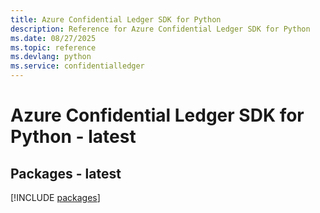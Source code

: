 ```yaml
---
title: Azure Confidential Ledger SDK for Python
description: Reference for Azure Confidential Ledger SDK for Python
ms.date: 08/27/2025
ms.topic: reference
ms.devlang: python
ms.service: confidentialledger
---
```

# Azure Confidential Ledger SDK for Python - latest
## Packages - latest
[!INCLUDE [packages](confidential-ledger-index.md)]